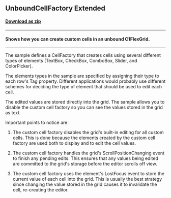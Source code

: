 ## UnboundCellFactory Extended
#### [Download as zip](https://downgit.github.io/#/home?url=https://github.com/GrapeCity/ComponentOne-WPF-Samples/tree/master/NET_4.5.2/C1.WPF.FlexGrid/CS/UnboundCellFactoryWPF)
____
#### Shows how you can create custom cells in an unbound C1FlexGrid.
____
The sample defines a CellFactory that creates cells using several different types
of elements (TextBox, CheckBox, ComboBox, Slider, and ColorPicker). 

The elements types in the sample are specified by assigning their type to each 
row's Tag property. Different applications would probably use different
schemes for deciding the type of element that should be used to edit each cell.

The edited values are stored directly into the grid. The sample allows you to
disable the custom cell factory so you can see the values stored in the grid
as text.

Important points to notice are:

1) The custom cell factory disables the grid's built-in editing for all custom
cells. This is done because the elements created by the custom cell factory are
used both to display and to edit the cell values.

2) The custom cell factory handles the grid's ScrollPositionChanging event to
finish any pending edits. This ensures that any values being edited are committed
to the grid's storage before the editor scrolls off view.

3) The custom cell factory uses the element's LostFocus event to store the current 
value of each cell into the grid. This is usually the best strategy since
changing the value stored in the grid causes it to invalidate the cell, 
re-creating the editor.

